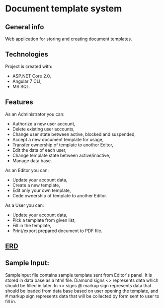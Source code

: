 # Document template system

## General info
Web application for storing and creating document templates. 

## Technologies
Project is created with:
* ASP.NET Core 2.0,
* Angular 7 CLI,
* MS SQL.

## Features
As an Administrator you can:
* Authorize a new user account,
* Delete existing user accounts,
* Change user state between active, blocked and suspended, 
* Accept a new document template for usage,
* Transfer ownership of template to another Editor,
* Edit the data of each user,
* Change template state between active/inactive,
* Manage data base.

As an Editor you can:
* Update your account data,
* Create a new template, 
* Edit only your own template, 
* Cede ownership of template to another Editor.

As a User you can:
* Update your account data,
* Pick a template from given list,
* Fill in the template,
* Print/export prepared document to PDF file.

## [ERD](https://drive.google.com/file/d/1NHWDXeRJNL_sWFSTiQWzgRamhUHoRkK5/view?usp=sharing)

## Sample Input:
SampleInput file contains sample template sent from Editor's panel. It is stored in data base as a html file. 
Diamond signs <> represents data which should be filled in later. In <> signs @ markup sign represents data that 
should be loaded from data base based on user opening the template, and # markup sign represents data that will
be collected by form sent to user to fill in.
